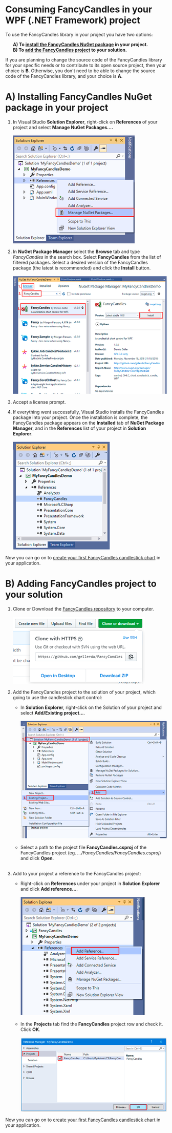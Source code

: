 # Consuming FancyCandles in your WPF (.NET Framework) project
To use the FancyCandles library in your project you have two options:

 &nbsp;&nbsp;&nbsp;&nbsp;&nbsp;&nbsp;**A) To [install the FancyCandles NuGet package](#nuget_package) in your project.**<br>
 &nbsp;&nbsp;&nbsp;&nbsp;&nbsp;&nbsp;**B) To [add the FancyCandles project](#add_project) to your solution.**

If you are planning to change the source code of the FancyCandles library for your specific needs or to contribute to its open source project, then your choice is **B**.
Otherwise, you don't need to be able to change the source code of the FancyCandles library, and your choice is **A**.<a name="nuget_package"></a>

# A) Installing FancyCandles NuGet package in your project
1. In Visual Studio **Solution Explorer**, right-click on **References** of your project and select **Manage NuGet Packages....**<br><br>
![Manage NuGet Packages](../images/screen_nuget_packages.png)

1. In **NuGet Package Manager** select the **Browse** tab and type *FancyCandles* in the search box. Select **FancyCandles** from the list of filtered packages. Select a desired version of the FancyCandles package (the latest is recommended) and click the **Install** button.<br><br>
![Install the FancyCandles NuGet package](../images/screen_install_fancycandles.png)

1. Accept a license prompt.

1. If everything went successfully, Visual Studio installs the FancyCandles package into your project. Once the installation is complete, the FancyCandles package appears on the **Installed** tab of **NuGet Package Manager**, and in the **References** list of your project in **Solution Explorer**.<br><br>
![FancyCandles appears in References](../images/screen_fancycandles_in_references.png)

<a name="add_project"></a>Now you can go on to [create your first FancyCandles candlestick chart](creating_candlestick_chart.md) in your application.

# B) Adding FancyCandles project to your solution

1. Clone or Download the [FancyCandles repository](https://github.com/gellerda/FancyCandles) to your computer.<br><br>
    ![Download or clone the FancyCandles repository](../images/screen_github_clone.png)

1. Add the FancyCandles project to the solution of your project, which going to use the candlestick chart control:
    * In **Solution Explorer**, right-click on the Solution of your project and select **Add/Existing project...**.<br><br>
    ![Add the FancyCandles project to the solution](../images/screen_add_existing_project.png)<br><br>
    * Select a path to the project file **FancyCandles.csproj** of the FancyCandles project (eg. *.../FancyCandles/FancyCandles.csproj*) and click **Open**.<br><br>

1. Add to your project a reference to the FancyCandles project:
    * Right-click on **References** under your project in **Solution Explorer** and click **Add reference...**.<br><br>
    ![Add a reference to the FancyCandles project](../images/screen_add_reference.png)<br><br>
    * In the **Projects** tab find the **FancyCandles** project row and check it. Click **OK**.<br><br>
    ![Check the FancyCandles project](../images/screen_check_fancycandles_project.png)<br>

Now you can go on to [create your first FancyCandles candlestick chart](creating_candlestick_chart.md) in your application.
